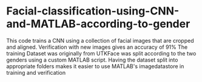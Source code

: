 # Facial-classification-using-CNN-and-MATLAB-according-to-gender
This code trains a CNN using a collection of facial images that are cropped and aligned. Verification with new images gives an accuracy of 91%
The training Dataset was originally from UTKFace was split according to the two genders using a custom MATLAB script. Having the dataset split into appropriate folders makes it easier to use MATLAB's imagedatastore in training and verification
